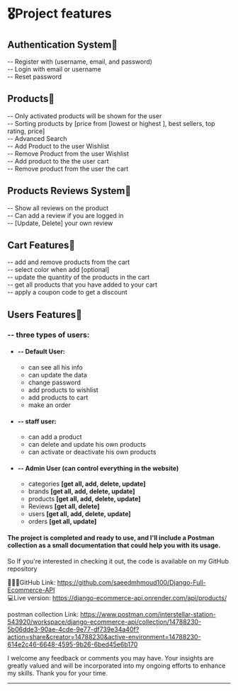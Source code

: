 # 🎖️Project features

## __Authentication System📌__
 -- Register with (username, email, and password)<br />
 -- Login with email or username<br />
 -- Reset password<br />
## __Products📌__
  -- Only activated products will be shown for the user <br />
  -- Sorting products by [price from [lowest or highest ], best sellers, top rating, price]<br />
  -- Advanced Search<br />
  -- Add Product to the user Wishlist<br />
  -- Remove Product from the user Wishlist<br />
  -- Add product to the the user cart<br />
  -- Remove product from the user the cart

## __Products Reviews System📌__
  -- Show all reviews on the product<br />
  -- Can add a review if you are logged in<br />
  -- [Update, Delete] your own review

## __Cart Features📌__
 -- add and remove products from the cart<br />
 -- select color when add [optional]<br />
 -- update the quantity of the products in the cart<br />
 -- get all products that you have added to your cart<br />
 -- apply a coupon code to get a discount

## __Users Features📌__
 ### **-- three types of users:**
 - #### -- Default User:<br />
   - can see all his info
   - can update the data
   - change password
   - add products to wishlist
   - add products to cart
   - make an order

- #### -- staff user:<br />
   - can add a product
   - can delete and update his own products
   - can activate or deactivate his own products 

- #### -- Admin User **(can control everything in the website)**
   - categories **[get all, add, delete, update]**
   - brands **[get all, add, delete, update]**
   - products **[get all, add, delete, update]**
   - Reviews **[get all, delete]**
   - users **[get all, add, delete, update]**
   - orders **[get all, update]**


#### The project is completed and ready to use, and I'll include a Postman collection as a small documentation that could help you with its usage.
So If you're interested in checking it out, the code is available on my GitHub repository

👨🏻‍💻GitHub Link: https://github.com/saeedmhmoud100/Django-Full-Ecommerce-API
<br/>💻Live version: https://django-ecommerce-api.onrender.com/api/products/ <br />

postman collection Link: https://www.postman.com/interstellar-station-543920/workspace/django-ecommerce-api/collection/14788230-5b06dde3-90ae-4cde-9e77-df739e34a40f?action=share&creator=14788230&active-environment=14788230-614e2c46-6648-4595-9b26-6bed45e6b170 

I welcome any feedback or comments you may have. Your insights are greatly valued and will be incorporated into my ongoing efforts to enhance my skills. Thank you for your time.

----------------------